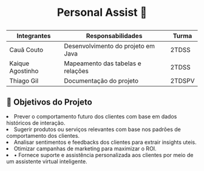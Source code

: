 <h1 align="center">
<br>Personal Assist 🤖
</h1>

##
<div align="center">


| Integrantes     |            Responsabilidades          | Turma      |
| -------------   | ------------------------------------- | ---------- |
| Cauã Couto      | Desenvolvimento do projeto em Java    |  2TDSS     |
| Kaique Agostinho| Mapeamento das tabelas e relações     |  2TDSS     |
| Thiago Gil      | Documentação do projeto               |  2TDSPV    |
</div>


<h2 name="objetivo">🎯 Objetivos do Projeto</h2>
<li> Prever o comportamento futuro dos clientes com base em dados históricos de interação.  </li>
<li>Sugerir produtos ou serviços relevantes com base nos padrões de comportamento dos clientes. </li>
<li>Analisar sentimentos e feedbacks dos clientes para extrair insights uteis. </li>
<li>Otimizar campanhas de marketing para maximizar o ROI. </li>
<li>• Fornece suporte e assistência personalizada aos clientes por meio de um assistente virtual inteligente.</li>

